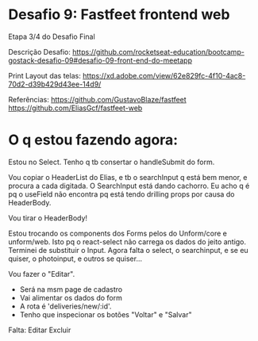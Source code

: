 # Desafio 9: Fastfeet frontend web

Etapa 3/4 do Desafio Final

Descrição Desafio: https://github.com/rocketseat-education/bootcamp-gostack-desafio-09#desafio-09-front-end-do-meetapp

Print Layout das telas: https://xd.adobe.com/view/62e829fc-4f10-4ac8-70d2-d39b429d43ee-14d9/

Referências:
https://github.com/GustavoBlaze/fastfeet
https://github.com/EliasGcf/fastfeet-web

# O q estou fazendo agora:

Estou no Select. Tenho q tb consertar o handleSubmit do form.

Vou copiar o HeaderList do Elias, e tb o searchInput q está bem menor, e procura a cada digitada.
O SearchInput está dando cachorro. Eu acho q é pq o useField não encontra pq está tendo drilling props por causa do HeaderBody.

Vou tirar o HeaderBody!

Estou trocando os components dos Forms pelos do Unform/core e unform/web. Isto pq o react-select não carrega os dados do jeito antigo. Terminei de substituir o Input. Agora falta o select, o searchinput, e se eu quiser, o photoinput, e outros se quiser...

Vou fazer o "Editar".

- Será na msm page de cadastro
- Vai alimentar os dados do form
- A rota é 'deliveries/new/:id'.
- Tenho que inspecionar os botões "Voltar" e "Salvar"

Falta:
Editar
Excluir
